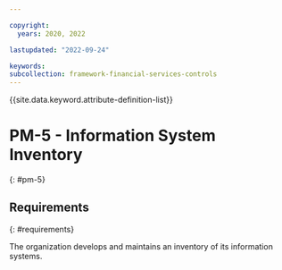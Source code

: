 ```yaml
---

copyright:
  years: 2020, 2022

lastupdated: "2022-09-24"

keywords: 
subcollection: framework-financial-services-controls
---
```


{{site.data.keyword.attribute-definition-list}}

         
# PM-5 - Information System Inventory
{: #pm-5}

## Requirements
{: #requirements}

The organization develops and maintains an inventory of its information systems.


